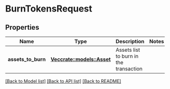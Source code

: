 # BurnTokensRequest

## Properties

Name | Type | Description | Notes
------------ | ------------- | ------------- | -------------
**assets_to_burn** | [**Vec<crate::models::Asset>**](Asset.md) | Assets list to burn in the transaction | 

[[Back to Model list]](../README.md#documentation-for-models) [[Back to API list]](../README.md#documentation-for-api-endpoints) [[Back to README]](../README.md)



